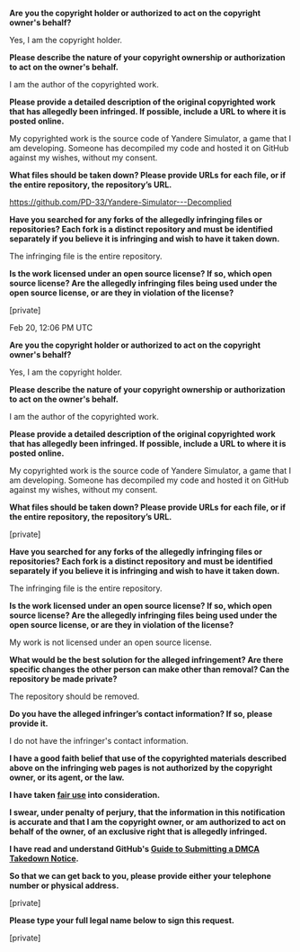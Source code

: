 **Are you the copyright holder or authorized to act on the copyright owner's behalf?**

Yes, I am the copyright holder.

**Please describe the nature of your copyright ownership or authorization to act on the owner's behalf.**

I am the author of the copyrighted work.

**Please provide a detailed description of the original copyrighted work that has allegedly been infringed. If possible, include a URL to where it is posted online.**

My copyrighted work is the source code of Yandere Simulator, a game that I am developing. Someone has decompiled my code and hosted it on GitHub against my wishes, without my consent.

**What files should be taken down? Please provide URLs for each file, or if the entire repository, the repository’s URL.**

https://github.com/PD-33/Yandere-Simulator---Decomplied

**Have you searched for any forks of the allegedly infringing files or repositories? Each fork is a distinct repository and must be identified separately if you believe it is infringing and wish to have it taken down.**

The infringing file is the entire repository.

**Is the work licensed under an open source license? If so, which open source license? Are the allegedly infringing files being used under the open source license, or are they in violation of the license?**

[private]

Feb 20, 12:06 PM UTC

**Are you the copyright holder or authorized to act on the copyright owner's behalf?**

Yes, I am the copyright holder.

**Please describe the nature of your copyright ownership or authorization to act on the owner's behalf.**

I am the author of the copyrighted work.

**Please provide a detailed description of the original copyrighted work that has allegedly been infringed. If possible, include a URL to where it is posted online.**

My copyrighted work is the source code of Yandere Simulator, a game that I am developing. Someone has decompiled my code and hosted it on GitHub against my wishes, without my consent.

**What files should be taken down? Please provide URLs for each file, or if the entire repository, the repository’s URL.**

[private]

**Have you searched for any forks of the allegedly infringing files or repositories? Each fork is a distinct repository and must be identified separately if you believe it is infringing and wish to have it taken down.**

The infringing file is the entire repository.

**Is the work licensed under an open source license? If so, which open source license? Are the allegedly infringing files being used under the open source license, or are they in violation of the license?**

My work is not licensed under an open source license.

**What would be the best solution for the alleged infringement? Are there specific changes the other person can make other than removal? Can the repository be made private?**

The repository should be removed.

**Do you have the alleged infringer’s contact information? If so, please provide it.**

I do not have the infringer's contact information.

**I have a good faith belief that use of the copyrighted materials described above on the infringing web pages is not authorized by the copyright owner, or its agent, or the law.**

**I have taken <a href="https://www.lumendatabase.org/topics/22">fair use</a> into consideration.**

**I swear, under penalty of perjury, that the information in this notification is accurate and that I am the copyright owner, or am authorized to act on behalf of the owner, of an exclusive right that is allegedly infringed.**

**I have read and understand GitHub's <a href="https://docs.github.com/articles/guide-to-submitting-a-dmca-takedown-notice/">Guide to Submitting a DMCA Takedown Notice</a>.**

**So that we can get back to you, please provide either your telephone number or physical address.**

[private]

**Please type your full legal name below to sign this request.**

[private]
